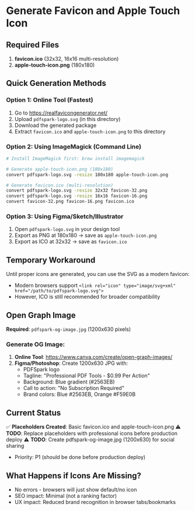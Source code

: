 # Generate Favicon and Apple Touch Icon

## Required Files

1. **favicon.ico** (32x32, 16x16 multi-resolution)
2. **apple-touch-icon.png** (180x180)

## Quick Generation Methods

### Option 1: Online Tool (Fastest)
1. Go to https://realfavicongenerator.net/
2. Upload `pdfspark-logo.svg` (in this directory)
3. Download the generated package
4. Extract `favicon.ico` and `apple-touch-icon.png` to this directory

### Option 2: Using ImageMagick (Command Line)
```bash
# Install ImageMagick first: brew install imagemagick

# Generate apple-touch-icon.png (180x180)
convert pdfspark-logo.svg -resize 180x180 apple-touch-icon.png

# Generate favicon.ico (multi-resolution)
convert pdfspark-logo.svg -resize 32x32 favicon-32.png
convert pdfspark-logo.svg -resize 16x16 favicon-16.png
convert favicon-32.png favicon-16.png favicon.ico
```

### Option 3: Using Figma/Sketch/Illustrator
1. Open `pdfspark-logo.svg` in your design tool
2. Export as PNG at 180x180 → save as `apple-touch-icon.png`
3. Export as ICO at 32x32 → save as `favicon.ico`

## Temporary Workaround

Until proper icons are generated, you can use the SVG as a modern favicon:
- Modern browsers support `<link rel="icon" type="image/svg+xml" href="/path/to/pdfspark-logo.svg">`
- However, ICO is still recommended for broader compatibility

## Open Graph Image

**Required**: `pdfspark-og-image.jpg` (1200x630 pixels)

### Generate OG Image:
1. **Online Tool**: https://www.canva.com/create/open-graph-images/
2. **Figma/Photoshop**: Create 1200x630 JPG with:
   - PDFSpark logo
   - Tagline: "Professional PDF Tools - $0.99 Per Action"
   - Background: Blue gradient (#2563EB)
   - Call to action: "No Subscription Required"
   - Brand colors: Blue #2563EB, Orange #F59E0B

## Current Status

✅ **Placeholders Created**: Basic favicon.ico and apple-touch-icon.png
⚠️ **TODO**: Replace placeholders with professional icons before production deploy
⚠️ **TODO**: Create pdfspark-og-image.jpg (1200x630) for social sharing
- Priority: P1 (should be done before production deploy)

## What Happens if Icons Are Missing?

- No errors - browsers will just show default/no icon
- SEO impact: Minimal (not a ranking factor)
- UX impact: Reduced brand recognition in browser tabs/bookmarks
